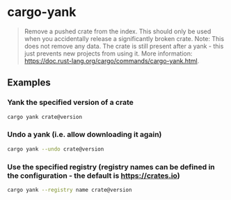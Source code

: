 # cargo-yank

> Remove a pushed crate from the index. This should only be used when you accidentally release a significantly broken crate. Note: This does not remove any data. The crate is still present after a yank - this just prevents new projects from using it. More information: <https://doc.rust-lang.org/cargo/commands/cargo-yank.html>.

## Examples

### Yank the specified version of a crate

```bash
cargo yank crate@version
```

### Undo a yank (i.e. allow downloading it again)

```bash
cargo yank --undo crate@version
```

### Use the specified registry (registry names can be defined in the configuration - the default is <https://crates.io>)

```bash
cargo yank --registry name crate@version
```
